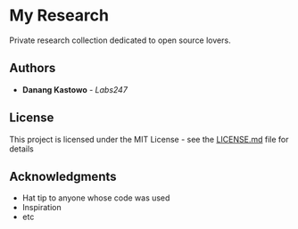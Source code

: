 # My Research
Private research collection dedicated to open source lovers.

## Authors

* **Danang Kastowo** - *Labs247*

## License

This project is licensed under the MIT License - see the [LICENSE.md](LICENSE.md) file for details

## Acknowledgments

* Hat tip to anyone whose code was used
* Inspiration
* etc
